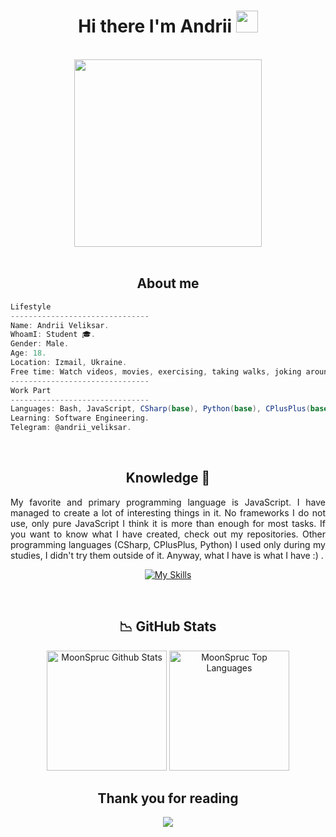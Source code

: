 <h1 align="center"> Hi there I'm Andrii <img src="https://media.giphy.com/media/hvRJCLFzcasrR4ia7z/giphy.gif" width="35px" height="35px"></h1>

<body>
<br>
<div align="center">
  <img src="https://andreiquierrezhome.files.wordpress.com/2018/11/90ee8c7d852e53327dbde9fc252cf023.gif" width="300px">
</div>
<br>

<h2 align="center"> About me</h2>
          
```csharp
Lifestyle
-------------------------------
Name: Andrii Veliksar.
WhoamI: Student 🎓.
Gender: Male.
Age: 18.
Location: Izmail, Ukraine.
Free time: Watch videos, movies, exercising, taking walks, joking around with friends.
-------------------------------
Work Part
-------------------------------
Languages: Bash, JavaScript, CSharp(base), Python(base), CPlusPlus(base).
Learning: Software Engineering.
Telegram: @andrii_veliksar.
```
<br>
     
<div>
  <h2 align="center"> Knowledge 🙂 </h2>
</div>
<div align = "center">
  <p align = "justify">My favorite and primary programming language is JavaScript. I have managed to create a lot of interesting things in it. No frameworks I do not use, only pure JavaScript I think it is more than enough for most tasks. If you want to know what I have created, check out   my repositories. Other programming languages (CSharp, CPlusPlus, Python) I used only during my studies, I didn't try them outside of it. Anyway, what I have is what I have :) . <br>
  </p>
  <p align = "center">
    <a href="https://skillicons.dev">
      <img src="https://skillicons.dev/icons?i=html,css,sass,javascript,git,github,githubactions,gulp,webpack,bash,py,cs,cpp,rust&perline=7"alt="My Skills"/> 
    </a>
  </p>
</div>
<br>

<h2 align = "center"> 📉 GitHub Stats </h2>
<div> 
  <p align = "center">
    <a href="https://github.com/MoonSpruc"><img alt="MoonSpruc Github Stats" src="https://github-readme-stats.vercel.app/api/?username=MoonSpruc&show_icons=true&include_all_commits=true&count_private=true&theme=material-palenight&hide_border=true&bg_color=1F222E&title_color=F85D7F&icon_color=F8D866&line_height=28&rank_icon=github" height="192px"/></a>
    <a href="https://github.com/MoonSpruc"><img alt="MoonSpruc Top Languages" src="https://github-readme-stats.vercel.app/api/top-langs/?username=MoonSpruc&langs_count=20&layout=compact&theme=vue-dark&hide_border=true&bg_color=1F222E&icon_color=F8D866" height="192px"/></a>
  </p>
<div>
<h2 align="center"> Thank you for reading </h2>
<div align = "center">
  <img src="https://media.istockphoto.com/id/1437497273/vector/thank-you-black-line-lettering.jpg?s=612x612&w=0&k=20&c=3-TtEom_v0vdGxE6CLzhzlghwj6F1QrVo84v4tSoWZg="/>   
</div>
<br> 
</div>  
